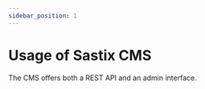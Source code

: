 ```yaml
---
sidebar_position: 1
---
```


# Usage of Sastix CMS

The CMS offers both a REST API and an admin interface.